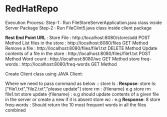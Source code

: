 # RedHatRepo

Execution Process:
Step-1 : Run FileStoreServerApplication.java class inside Server Package
Step-2 : Run FileClint5.java class inside client package    

**Rest End Point URL** :
Store File                              : http://localhost:8080/store/add          POST Method
List files in the store                 : http://localhost:8080/files              GET Method
Remove a file                           : http://localhost:8080/files/file1.txt    DELETE Method
Update contents of a file in the store  : http://localhost:8080/files/file1.txt    POST Method
Word count                              : http://localhost:8080/wc                 GET Method
store freq-words                        : http://localhost:8080/freq-words         GET Method

Create Client class using JAVA Client:

Where we need to pass command as below ::
store ls  :     **Respose**: store ls: ["file1.txt","file2.txt","please update"]
store rm  :    {filename}  e.g store rm file1.txt
store update {filename}  :   e.g should update contents of a given file in the server or create a new if it is absent 
store wc  :   e.g **Response**: 8
store freq-words  :   Should return the 10 most frequent words in all the files combined
  
